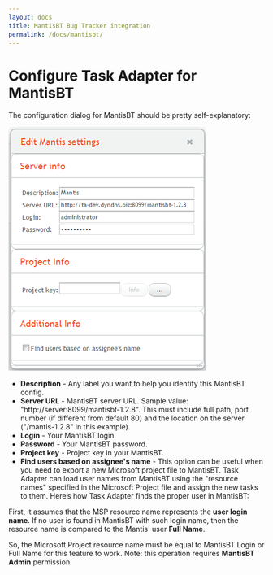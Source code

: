 ```yaml
---
layout: docs
title: MantisBT Bug Tracker integration
permalink: /docs/mantisbt/
---
```


# Configure Task Adapter for MantisBT

The configuration dialog for MantisBT should be pretty self-explanatory:

<a href="/images/uploads/edit_mantis1.png"><img class="alignnone size-full wp-image-486" title="edit_mantis" src="/images/uploads/edit_mantis1.png"  width="388" height="480" /></a>

* **Description** - Any label you want to help you identify this MantisBT config.
* **Server URL** - MantisBT server URL. Sample value: "http://server:8099/mantisbt-1.2.8". This must include full path, port number (if different from default 80) and the location on the server ("/mantis-1.2.8" in this example).
* **Login** - Your MantisBT login.
* **Password** - Your MantisBT password.
* **Project key** - Project key in your MantisBT.
* **Find users based on assignee's name** - This option can be useful when you need to export a new Microsoft project file to MantisBT.
Task Adapter can load user names from MantisBT using the "resource names" specified in the Microsoft Project file and assign the new tasks to them. Here&rsquo;s how Task Adapter finds the proper user in MantisBT:

First, it assumes that the MSP resource name represents the **user login name**. If no user is found in MantisBT with such login name, then the resource name is compared to the Mantis' user **Full Name**.

So, the Microsoft Project resource name must be equal to MantisBT Login or Full Name for this feature to work.
Note: this operation requires **MantisBT Admin** permission.

